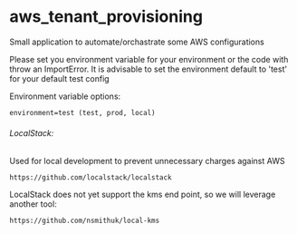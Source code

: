 # aws_tenant_provisioning
Small application to automate/orchastrate some AWS configurations

Please set you environment variable for your environment or the code with throw an ImportError.
It is advisable to set the environment default to 'test' for your default test config

Environment variable options:

    environment=test (test, prod, local)
    
    
###### LocalStack:

Used for local development to prevent unnecessary charges against AWS

    https://github.com/localstack/localstack

LocalStack does not yet support the kms end point, so we will leverage another tool:

    https://github.com/nsmithuk/local-kms



